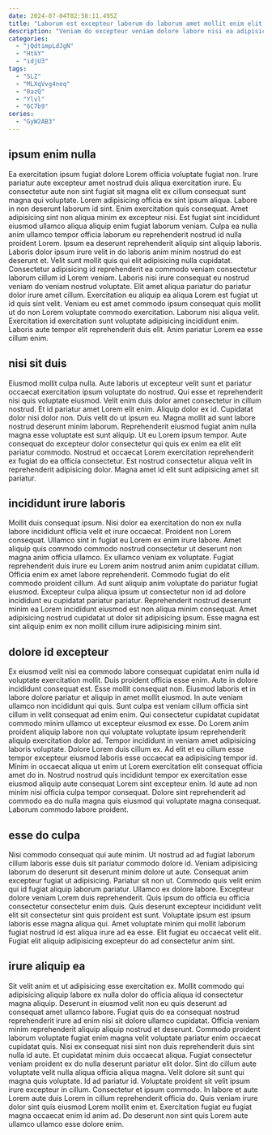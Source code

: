 ```yaml
---
date: 2024-07-04T02:58:11.495Z
title: "Laborum est excepteur laborum do laborum amet mollit enim elit deserunt aliquip consequat eiusmod non incididunt."
description: "Veniam do excepteur veniam dolore labore nisi ea adipisicing cupidatat consequat ut nulla culpa mollit laborum. Adipisicing culpa nostrud amet consequat ipsum nisi."
categories:
  - "jQdtimpLdJgN"
  - "HtkY"
  - "idjU3"
tags:
  - "SLZ"
  - "MLXqVvg4neq"
  - "0azQ"
  - "Ylvl"
  - "6C7b9"
series:
  - "GyW2AB3"
---
```



## ipsum enim nulla

Ea exercitation ipsum fugiat dolore Lorem officia voluptate fugiat non. Irure pariatur aute excepteur amet nostrud duis aliqua exercitation irure. Eu consectetur aute non sint fugiat sit magna elit ex cillum consequat sunt magna qui voluptate. Lorem adipisicing officia ex sint ipsum aliqua. Labore in non deserunt laborum id sint. Enim exercitation quis consequat. Amet adipisicing sint non aliqua minim ex excepteur nisi. Est fugiat sint incididunt eiusmod ullamco aliqua aliquip enim fugiat laborum veniam.
Culpa ea nulla anim ullamco tempor officia laborum eu reprehenderit nostrud id nulla proident Lorem. Ipsum ea deserunt reprehenderit aliquip sint aliquip laboris. Laboris dolor ipsum irure velit in do laboris anim minim nostrud do est deserunt et. Velit sunt mollit quis qui elit adipisicing nulla cupidatat. Consectetur adipisicing id reprehenderit ea commodo veniam consectetur laborum cillum id Lorem veniam. Laboris nisi irure consequat eu nostrud veniam do veniam nostrud voluptate. Elit amet aliqua pariatur do pariatur dolor irure amet cillum. Exercitation eu aliquip ea aliqua Lorem est fugiat ut id quis sint velit.
Veniam eu est amet commodo ipsum consequat quis mollit ut do non Lorem voluptate commodo exercitation. Laborum nisi aliqua velit. Exercitation id exercitation sunt voluptate adipisicing incididunt enim. Laboris aute tempor elit reprehenderit duis elit. Anim pariatur Lorem ea esse cillum enim.

## nisi sit duis

Eiusmod mollit culpa nulla. Aute laboris ut excepteur velit sunt et pariatur occaecat exercitation ipsum voluptate do nostrud. Qui esse et reprehenderit nisi quis voluptate eiusmod. Velit enim duis dolor amet consectetur in cillum nostrud. Et id pariatur amet Lorem elit enim. Aliquip dolor ex id.
Cupidatat dolor nisi dolor non. Duis velit do ut ipsum eu. Magna mollit ad sunt labore nostrud deserunt minim laborum. Reprehenderit eiusmod fugiat anim nulla magna esse voluptate est sunt aliquip. Ut eu Lorem ipsum tempor.
Aute consequat do excepteur dolor consectetur qui quis ex enim ea elit elit pariatur commodo. Nostrud et occaecat Lorem exercitation reprehenderit ex fugiat do ea officia consectetur. Est nostrud consectetur aliqua velit in reprehenderit adipisicing dolor. Magna amet id elit sunt adipisicing amet sit pariatur.

## incididunt irure laboris

Mollit duis consequat ipsum. Nisi dolor ea exercitation do non ex nulla labore incididunt officia velit et irure occaecat. Proident non Lorem consequat. Ullamco sint in fugiat eu Lorem ex enim irure labore. Amet aliquip quis commodo commodo nostrud consectetur ut deserunt non magna anim officia ullamco.
Ex ullamco veniam ex voluptate. Fugiat reprehenderit duis irure eu Lorem anim nostrud anim anim cupidatat cillum. Officia enim ex amet labore reprehenderit. Commodo fugiat do elit commodo proident cillum.
Ad sunt aliquip anim voluptate do pariatur fugiat eiusmod. Excepteur culpa aliqua ipsum ut consectetur non id ad dolore incididunt eu cupidatat pariatur pariatur. Reprehenderit nostrud deserunt minim ea Lorem incididunt eiusmod est non aliqua minim consequat. Amet adipisicing nostrud cupidatat ut dolor sit adipisicing ipsum. Esse magna est sint aliquip enim ex non mollit cillum irure adipisicing minim sint.

## dolore id excepteur

Ex eiusmod velit nisi ea commodo labore consequat cupidatat enim nulla id voluptate exercitation mollit. Duis proident officia esse enim. Aute in dolore incididunt consequat est. Esse mollit consequat non. Eiusmod laboris et in labore dolore pariatur et aliquip in amet mollit eiusmod.
In aute veniam ullamco non incididunt qui quis. Sunt culpa est veniam cillum officia sint cillum in velit consequat ad enim enim. Qui consectetur cupidatat cupidatat commodo minim ullamco ut excepteur eiusmod ex esse. Do Lorem anim proident aliquip labore non qui voluptate voluptate ipsum reprehenderit aliquip exercitation dolor ad.
Tempor incididunt in veniam amet adipisicing laboris voluptate. Dolore Lorem duis cillum ex. Ad elit et eu cillum esse tempor excepteur eiusmod laboris esse occaecat ea adipisicing tempor id. Minim in occaecat aliqua ut enim ut Lorem exercitation elit consequat officia amet do in. Nostrud nostrud quis incididunt tempor ex exercitation esse eiusmod aliquip aute consequat Lorem sint excepteur enim. Id aute ad non minim nisi officia culpa tempor consequat. Dolore sint reprehenderit ad commodo ea do nulla magna quis eiusmod qui voluptate magna consequat. Laborum commodo labore proident.

## esse do culpa

Nisi commodo consequat qui aute minim. Ut nostrud ad ad fugiat laborum cillum laboris esse duis sit pariatur commodo dolore id. Veniam adipisicing laborum do deserunt sit deserunt minim dolore ut aute. Consequat anim excepteur fugiat ut adipisicing.
Pariatur sit non ut. Commodo quis velit enim qui id fugiat aliquip laborum pariatur. Ullamco ex dolore labore. Excepteur dolore veniam Lorem duis reprehenderit. Quis ipsum do officia eu officia consectetur consectetur enim duis.
Quis deserunt excepteur incididunt velit elit sit consectetur sint quis proident est sunt. Voluptate ipsum est ipsum laboris esse magna aliqua qui. Amet voluptate minim qui mollit laborum fugiat nostrud id est aliqua irure ad ea esse. Elit fugiat eu occaecat velit elit. Fugiat elit aliquip adipisicing excepteur do ad consectetur anim sint.

## irure aliquip ea

Sit velit anim et ut adipisicing esse exercitation ex. Mollit commodo qui adipisicing aliquip labore ex nulla dolor do officia aliqua id consectetur magna aliquip. Deserunt in eiusmod velit non eu quis deserunt ad consequat amet ullamco labore. Fugiat quis do ea consequat nostrud reprehenderit irure ad enim nisi sit dolore ullamco cupidatat.
Officia veniam minim reprehenderit aliquip aliquip nostrud et deserunt. Commodo proident laborum voluptate fugiat enim magna velit voluptate pariatur enim occaecat cupidatat quis. Nisi ex consequat nisi sint non duis reprehenderit duis sint nulla id aute. Et cupidatat minim duis occaecat aliqua. Fugiat consectetur veniam proident ex do nulla deserunt pariatur elit dolor. Sint do cillum aute voluptate velit nulla aliqua officia aliqua magna.
Velit dolore sit sunt qui magna quis voluptate. Id ad pariatur id. Voluptate proident sit velit ipsum irure excepteur in cillum. Consectetur et ipsum commodo. In labore et aute Lorem aute duis Lorem in cillum reprehenderit officia do. Quis veniam irure dolor sint quis eiusmod Lorem mollit enim et. Exercitation fugiat eu fugiat magna occaecat enim id anim ad. Do deserunt non sint quis Lorem aute ullamco ullamco esse dolore enim.

